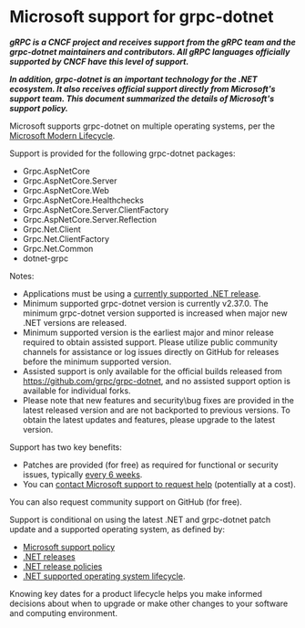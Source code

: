 # Microsoft support for grpc-dotnet

***gRPC is a CNCF project and receives support from the gRPC team and the grpc-dotnet maintainers and contributors. All gRPC languages officially supported by CNCF have this level of support.***

***In addition, grpc-dotnet is an important technology for the .NET ecosystem. It also receives official support directly from Microsoft's support team. This document summarized the details of Microsoft's support policy.***

Microsoft supports grpc-dotnet on multiple operating systems, per the [Microsoft Modern Lifecycle](https://support.microsoft.com/help/30881/modern-lifecycle-policy).

Support is provided for the following grpc-dotnet packages:

* Grpc.AspNetCore
* Grpc.AspNetCore.Server
* Grpc.AspNetCore.Web
* Grpc.AspNetCore.Healthchecks
* Grpc.AspNetCore.Server.ClientFactory
* Grpc.AspNetCore.Server.Reflection
* Grpc.Net.Client
* Grpc.Net.ClientFactory
* Grpc.Net.Common
* dotnet-grpc

Notes:
* Applications must be using a [currently supported .NET release](https://dotnet.microsoft.com/platform/support/policy).
* Minimum supported grpc-dotnet version is currently v2.37.0. The minimum grpc-dotnet version supported is increased when major new .NET versions are released.
* Minimum supported version is the earliest major and minor release required to obtain assisted support. Please utilize public community channels for assistance or log issues directly on GitHub for releases before the minimum supported version.
* Assisted support is only available for the official builds released from https://github.com/grpc/grpc-dotnet, and no assisted support option is available for individual forks.
* Please note that new features and security\bug fixes are provided in the latest released version and are not backported to previous versions. To obtain the latest updates and features, please upgrade to the latest version.

Support has two key benefits:

* Patches are provided (for free) as required for functional or security issues, typically [every 6 weeks](doc/release_process.md).
* You can [contact Microsoft support to request help](https://support.serviceshub.microsoft.com/supportforbusiness/onboarding) (potentially at a cost).

You can also request community support on GitHub (for free).

Support is conditional on using the latest .NET and grpc-dotnet patch update and a supported operating system, as defined by:

* [Microsoft support policy](https://dotnet.microsoft.com/platform/support/policy)
* [.NET releases](releases.md)
* [.NET release policies](release-policies.md)
* [.NET supported operating system lifecycle](os-lifecycle-policy.md).

Knowing key dates for a product lifecycle helps you make informed decisions about when to upgrade or make other changes to your software and computing environment.
